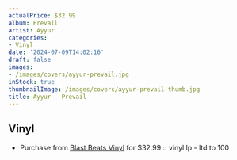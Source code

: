 ```yaml
---
actualPrice: $32.99
album: Prevail
artist: Ayyur
categories:
- Vinyl
date: '2024-07-09T14:02:16'
draft: false
images:
- /images/covers/ayyur-prevail.jpg
inStock: true
thumbnailImage: /images/covers/ayyur-prevail-thumb.jpg
title: Ayyur - Prevail
---
```


## Vinyl
* Purchase from [Blast Beats Vinyl](https://blastbeatsvinyl.com/products/ayyur-prevail-vinyl-lp-ltd-to-100) for $32.99 :: vinyl lp - ltd to 100
